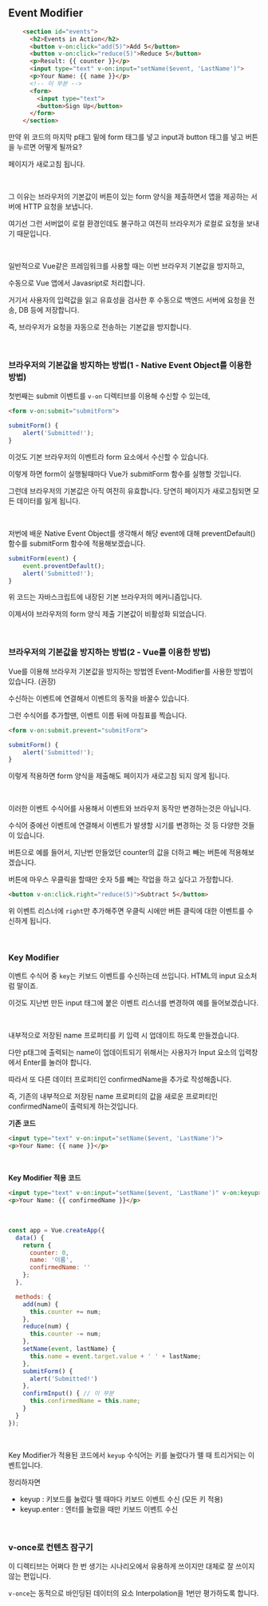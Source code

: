 ## Event Modifier

```html
    <section id="events">
      <h2>Events in Action</h2>
      <button v-on:click="add(5)">Add 5</button>
      <button v-on:click="reduce(5)">Reduce 5</button>
      <p>Result: {{ counter }}</p>
      <input type="text" v-on:input="setName($event, 'LastName')">
      <p>Your Name: {{ name }}</p>
      <!-- 이 부분 -->
      <form>
        <input type="text">
        <button>Sign Up</button>
      </form>
    </section>
```

만약 위 코드의 마지막 p태그 밑에 form 태그를 넣고 input과 button 태그를 넣고 버튼을 누르면 어떻게 될까요?

페이지가 새로고침 됩니다.

<br>

그 이유는 브라우저의 기본값이 버튼이 있는 form 양식을 제출하면서 앱을 제공하는 서버에 HTTP 요청을 보냅니다.

여기선 그런 서버없이 로컬 환경인데도 불구하고 여전히 브라우저가 로컬로 요청을 보내기 때문입니다.

<br>

일반적으로 Vue같은 프레임워크를 사용할 때는 이번 브라우저 기본값을 방지하고,

수동으로 Vue 앱에서 Javasript로 처리합니다.

거기서 사용자의 입력값을 읽고 유효성을 검사한 후 수동으로 백엔드 서버에 요청을 전송, DB 등에 저장합니다.

즉, 브라우저가 요청을 자동으로 전송하는 기본값을 방지합니다.

<br>

### 브라우저의 기본값을 방지하는 방법(1 - Native Event Object를 이용한 방법)

첫번째는 submit 이벤트를 `v-on` 디렉티브를 이용해 수신할 수 있는데,

```html
<form v-on:submit="submitForm">
```

```javascript
submitForm() {
	alert('Submitted!');
}
```

이것도 기본 브라우저의 이벤트라 form 요소에서 수신할 수 있습니다.

이렇게 하면 form이 실행될때마다 Vue가 submitForm 함수를 실행할 것입니다.

그런데 브라우저의 기본값은 아직 여전히 유효합니다. 당연히 페이지가 새로고침되면 모든 데이터를 잃게 됩니다.

<br>

저번에 배운 Native Event Object를 생각해서 해당 event에 대해 preventDefault() 함수를 submitForm 함수에 적용해보겠습니다.

```javascript
submitForm(event) {
	event.proventDefault();
	alert('Submitted!');
}
```

위 코드는 자바스크립트에 내장된 기본 브라우저의 메커니즘입니다.

이제서야 브라우저의 form 양식 제출 기본값이 비활성화 되었습니다.

<br>

### 브라우저의 기본값을 방지하는 방법(2 - Vue를 이용한 방법)

Vue를 이용해 브라우저 기본값을 방지하는 방법엔 Event-Modifier를 사용한 방법이 있습니다. (권장)

수신하는 이벤트에 연결해서 이벤트의 동작을 바꿀수 있습니다.

그런 수식어를 추가할땐, 이벤트 이름 뒤에 마침표를 찍습니다.

```html
<form v-on:submit.prevent="submitForm">
```

```javascript
submitForm() {
	alert('Submitted!');
}
```

이렇게 적용하면 form 양식을 제출해도 페이지가 새로고침 되지 않게 됩니다.

<br>



이러한 이벤트 수식어를 사용해서 이벤트와 브라우저 동작만 변경하는것은 아닙니다.

수식어 중에선 이벤트에 연결해서 이벤트가 발생할 시기를 변경하는 것 등 다양한 것들이 있습니다.

버튼으로 예를 들어서, 지난번 만들었던 counter의 값을 더하고 빼는 버튼에 적용해보겠습니다.

버튼에 마우스 우클릭을 할때만 숫자 5를 빼는 작업을 하고 싶다고 가정합니다.

```html
<button v-on:click.right="reduce(5)">Subtract 5</button>
```

위 이벤트 리스너에 `right`만 추가해주면 우클릭 시에만 버튼 클릭에 대한 이벤트를 수신하게 됩니다.

<br>

### Key Modifier

이벤트 수식어 중 `key`는 키보드 이벤트를 수신하는데 쓰입니다. HTML의 input 요소처럼 말이죠.

이것도 지난번 만든 input 태그에 붙은 이벤트 리스너를 변경하여 예를 들어보겠습니다.

<br>

내부적으로 저장된 name 프로퍼티를 키 입력 시 업데이트 하도록 만들겠습니다.

다만 p태그에 출력되는 name이 업데이트되기 위해서는 사용자가 Input 요소의 입력창에서 Enter를 눌러야 합니다.

따라서 또 다른 데이터 프로퍼티인 confirmedName을 추가로 작성해줍니다.

즉, 기존의 내부적으로 저장된 name 프로퍼티의 값을 새로운 프로퍼티인 confirmedName이 출력되게 하는것입니다.
<br>

**기존 코드**
```html
<input type="text" v-on:input="setName($event, 'LastName')">
<p>Your Name: {{ name }}</p>
```

<br>

**Key Modifier 적용 코드**
```html
<input type="text" v-on:input="setName($event, 'LastName')" v-on:keyup>
<p>Your Name: {{ confirmedName }}</p>
```

<br>

```javascript
const app = Vue.createApp({
  data() {
    return {
      counter: 0,
      name: '이름',
      confirmedName: ''
    };
  },

  methods: {
    add(num) {
      this.counter += num;
    },
    reduce(num) {
      this.counter -= num;
    },
    setName(event, lastName) {
      this.name = event.target.value + ' ' + lastName;
    },
    submitForm() {
      alert('Submitted!')
    },
    confirmInput() { // 이 부분
      this.confirmedName = this.name;
    }
  }
});
```

<br>

Key Modifier가 적용된 코드에서 `keyup` 수식어는 키를 눌렀다가 뗄 때 트리거되는 이벤트입니다.

정리하자면
- keyup : 키보드를 눌렀다 뗄 때마다 키보드 이벤트 수신 (모든 키 적용)
- keyup.enter : 엔터를 눌렀을 때만 키보드 이벤트 수신

<br>

### v-once로 컨텐츠 잠구기

이 디렉티브는 어쩌다 한 번 생기는 시나리오에서 유용하게 쓰이지만 대체로 잘 쓰이지 않는 편입니다.

`v-once`는 동적으로 바인딩된 데이터의 요소 Interpolation을 1번만 평가하도록 합니다.
